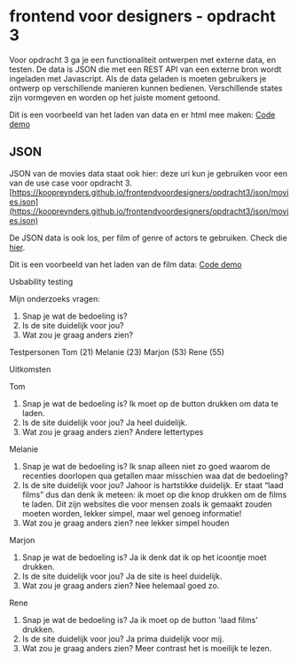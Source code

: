 # frontend voor designers - opdracht 3

Voor opdracht 3 ga je een functionaliteit ontwerpen met externe data, en testen. De data is JSON die met een REST API van een externe bron wordt ingeladen met Javascript. Als de data geladen is moeten gebruikers je ontwerp op verschillende manieren kunnen bedienen. Verschillende states zijn vormgeven en worden op het juiste moment getoond.

Dit is een voorbeeld van het laden van data en er html mee maken:
[Code demo](https://koopreynders.github.io/frontendvoordesigners/opdracht3/XMLHttpRequest/)


## JSON
JSON van de movies data staat ook hier:
deze uri kun je gebruiken voor een van de use case voor opdracht 3.
[https://koopreynders.github.io/frontendvoordesigners/opdracht3/json/movies.json](https://koopreynders.github.io/frontendvoordesigners/opdracht3/json/movies.json)

De JSON data is ook los, per film of genre of actors te gebruiken. Check die [hier](https://github.com/KoopReynders/frontendvoordesigners/tree/master/opdracht3/json).

Dit is een voorbeeld van het laden van de film data:
[Code demo](https://koopreynders.github.io/frontendvoordesigners/opdracht3/v1/)


Usbability testing

Mijn onderzoeks vragen:
1. Snap je wat de bedoeling is?
2. Is de site duidelijk voor jou?
3. Wat zou je graag anders zien?


Testpersonen
Tom (21)
Melanie (23)
Marjon (53)
Rene (55)


Uitkomsten

Tom
1. Snap je wat de bedoeling is?
Ik moet op de button drukken om data te laden.
2. Is de site duidelijk voor jou?
Ja heel duidelijk.
3. Wat zou je graag anders zien?
Andere lettertypes

Melanie
1. Snap je wat de bedoeling is?
Ik snap alleen niet zo goed waarom de recenties doorlopen qua getallen maar misschien waa dat de bedoeling?
2. Is de site duidelijk voor jou?
Jahoor is hartstikke duidelijk. Er staat “laad films” dus dan denk ik meteen: ik moet op die knop drukken om de films te laden. Dit zijn websites die voor mensen zoals ik gemaakt zouden moeten worden, lekker simpel, maar wel genoeg informatie!
3. Wat zou je graag anders zien?
nee lekker simpel houden

Marjon
1. Snap je wat de bedoeling is?
Ja ik denk dat ik op het icoontje moet drukken.
2. Is de site duidelijk voor jou?
Ja de site is heel duidelijk.
3. Wat zou je graag anders zien?
Nee helemaal goed zo.

Rene
1. Snap je wat de bedoeling is?
Ja ik moet op de button 'laad films' drukken.
2. Is de site duidelijk voor jou?
Ja prima duidelijk voor mij.
3. Wat zou je graag anders zien?
Meer contrast het is moeilijk te lezen.

